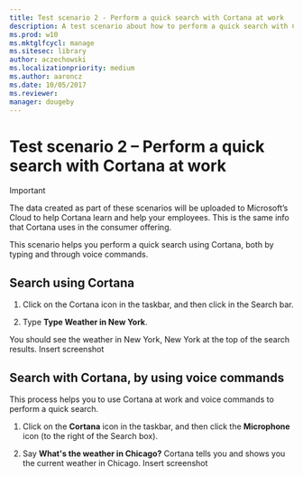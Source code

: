 ```yaml
---
title: Test scenario 2 - Perform a quick search with Cortana at work
description: A test scenario about how to perform a quick search with Cortana at work.
ms.prod: w10
ms.mktglfcycl: manage
ms.sitesec: library
author: aczechowski
ms.localizationpriority: medium
ms.author: aaroncz
ms.date: 10/05/2017
ms.reviewer: 
manager: dougeby
---
```


# Test scenario 2 – Perform a quick search with Cortana at work

>[!Important]
>The data created as part of these scenarios will be uploaded to Microsoft’s Cloud to help Cortana learn and help your employees. This is the same info that Cortana uses in the consumer offering.

This scenario helps you perform a quick search using Cortana, both by typing and through voice commands.

## Search using Cortana

1. Click on the Cortana icon in the taskbar, and then click in the Search bar.

2. Type **Type Weather in New York**.

You should see the weather in New York, New York at the top of the search results. 
Insert screenshot

## Search with Cortana, by using voice commands

This process helps you to use Cortana at work and voice commands to perform a quick search.

1. Click on the **Cortana** icon in the taskbar, and then click the **Microphone** icon (to the right of the Search box).

2. Say **What's the weather in Chicago?** Cortana tells you and shows you the current weather in Chicago.
Insert screenshot
